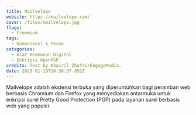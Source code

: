 ```yaml
---
title: Mailvelope
website: https://mailvelope.com/
cover: /files/mailvelope.jpg
flags:
  - Freemium
tags:
  - Komunikasi & Pesan
categories:
  - Alat Keamanan Digital
  - Enkripsi OpenPGP
credits: Text by Khairil Zhafri/EngageMedia.
date: 2023-01-19T10:38:37.852Z
---
```

Mailvelope adalah ekstensi terbuka yang diperuntuhkan bagi peramban web berbasis Chromium dan Firefox yang menyediakan antarmuka untuk enkripsi surel Pretty Good Protection (PGP) pada layanan surel berbasis web yang populer.